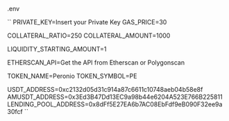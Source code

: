 .env

``
PRIVATE_KEY=Insert your Private Key
GAS_PRICE=30

COLLATERAL_RATIO=250
COLLATERAL_AMOUNT=1000

LIQUIDITY_STARTING_AMOUNT=1

ETHERSCAN_API=Get the API from Etherscan or Polygonscan

TOKEN_NAME=Peronio
TOKEN_SYMBOL=PE

USDT_ADDRESS=0xc2132d05d31c914a87c6611c10748aeb04b58e8f
AMUSDT_ADDRESS=0x3Ed3B47Dd13EC9a98b44e6204A523E766B225811
LENDING_POOL_ADDRESS=0x8dFf5E27EA6b7AC08EbFdf9eB090F32ee9a30fcf
``
